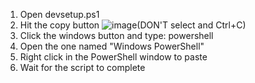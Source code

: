 1. Open devsetup.ps1
2. Hit the copy button ![image](https://github.com/AHS-Computer-Science/script/assets/53215039/68b58d82-7cc2-47bf-8700-f36eb3e85b2d)(DON'T select and Ctrl+C)
3. Click the windows button and type: powershell
4. Open the one named "Windows PowerShell"
5. Right click in the PowerShell window to paste
6. Wait for the script to complete

